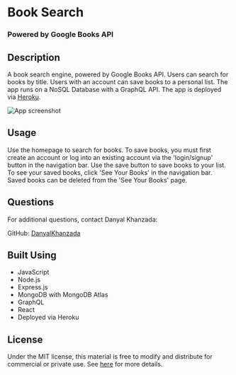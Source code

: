 # Book Search 

### Powered by Google Books API

## Description
A book search engine, powered by Google Books API. Users can search for books by title. Users with an account can save books to a personal list. The app runs on a NoSQL Database with a GraphQL API. 
The app is deployed via [Heroku](). 

![App screenshot](./img/book-search-screenshot.png)

## Usage
Use the homepage to search for books. To save books, you must first create an account or log into an existing account via the 'login/signup' button in the navigation bar. Use the save button to save books to your list. To see your saved books, click 'See Your Books' in the navigation bar. Saved books can be deleted from the 'See Your Books' page.

## Questions
For additional questions, contact Danyal Khanzada:

GitHub: [DanyalKhanzada](https://github.com/DanyalKhanzada)

## Built Using
- JavaScript
- Node.js
- Express.js
- MongoDB with MongoDB Atlas
- GraphQL
- React
- Deployed via Heroku

## License
Under the MIT license, this material is free to modify and distribute for commercial or private use. See [here](https://opensource.org/licenses/MIT) for more details.

